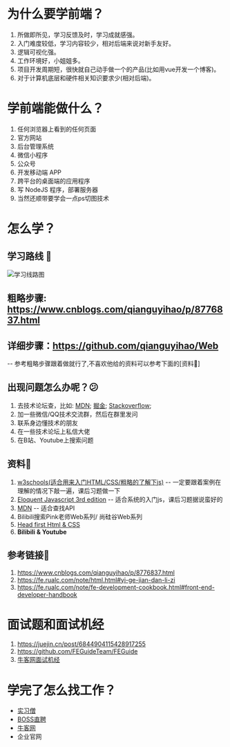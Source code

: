 # 为什么要学前端？
1. 所做即所见，学习反馈及时，学习成就感强。
2. 入门难度较低，学习内容较少，相对后端来说对新手友好。
3. 逻辑可视化强。  
4. 工作环境好，小姐姐多。
5. 项目开发周期短，很快就自己动手做一个的产品(比如用vue开发一个博客)。
6. 对于计算机底层和硬件相关知识要求少(相对后端)。

# 学前端能做什么？
1. 任何浏览器上看到的任何页面
2. 官方网站
3. 后台管理系统
4. 微信小程序
5. 公众号
6. 开发移动端 APP
7. 跨平台的桌面端的应用程序
8. 写 NodeJS 程序，部署服务器
9. 当然还顺带要学会一点ps切图技术

# 怎么学？
## 学习路线 🛴
![学习线路图](https://fe.rualc.com/assets/img/frontend-map-fs8.53e264e1.png)

## 粗略步骤: https://www.cnblogs.com/qianguyihao/p/8776837.html
## 详细步骤：https://github.com/qianguyihao/Web
 -- 参考粗略步骤跟着做就行了,不喜欢他给的资料可以参考下面的[资料📕]
## 出现问题怎么办呢？😕
1. 去技术论坛查，比如: [MDN](https://developer.mozilla.org/en-US/); [掘金](http://www.ijiandao.com/nav/dev/com/www.juejin.im); [Stackoverflow](https://stackoverflow.com/);
2. 加一些微信/QQ技术交流群，然后在群里发问
3. 联系身边懂技术的朋友
4. 在一些技术论坛上私信大佬
5. 在B站、Youtube上搜索问题

## 资料📕
1. [w3schools(适合用来入门HTML/CSS/粗略的了解下js)](https://www.w3schools.com/) -- 一定要跟着案例在理解的情况下敲一遍，课后习题做一下
2. [Eloquent Javascript 3rd edition](https://eloquentjavascript.net/) -- 适合系统的入门js，课后习题据说蛮好的
3. [MDN](https://developer.mozilla.org/zh-CN/docs/Web) -- 适合查找API
4. Bilibili搜索Pink老师Web系列/ 尚硅谷Web系列 
5. [Head first Html & CSS](https://www.amazon.com/Head-First-HTML-CSS-Standards-Based/dp/0596159900)
6. <strong>Bilibili & Youtube</strong> 


## 参考链接🔗
1. https://www.cnblogs.com/qianguyihao/p/8776837.html
2. https://fe.rualc.com/note/html.html#yi-ge-jian-dan-li-zi
3. https://fe.rualc.com/note/fe-development-cookbook.html#front-end-developer-handbook


# 面试题和面试机经
1. https://juejin.cn/post/6844904115428917255
2. https://github.com/FEGuideTeam/FEGuide
3. [牛客网面试机经](https://www.nowcoder.com/)

# 学完了怎么找工作？
- [实习僧](https://www.shixiseng.com/)
- [BOSS直聘](https://www.zhipin.com/)
- [牛客网](https://www.nowcoder.com/)
- 企业官网

